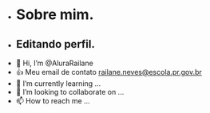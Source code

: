 - # Sobre mim.
- ## Editando perfil.
- 👋 Hi, I’m @AluraRailane
- 👍  Meu email de contato railane.neves@escola.pr.gov.br 
- 🌱 I’m currently learning ...
- 💞️ I’m looking to collaborate on ...
- 📫 How to reach me ...

<!---
AluraRailane/AluraRailane is a ✨ special ✨ repository because its `README.md` (this file) appears on your GitHub profile.
You can click the Preview link to take a look at your changes.
--->
